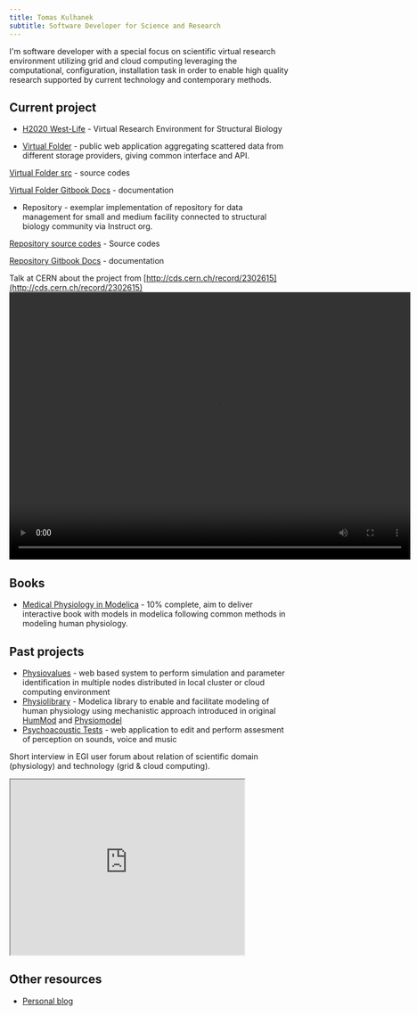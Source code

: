 ```yaml
---
title: Tomas Kulhanek
subtitle: Software Developer for Science and Research
---
```


I'm software developer with a special focus on scientific virtual research environment utilizing grid and cloud computing leveraging the computational, configuration, installation task in order to enable high quality research supported by current technology and contemporary methods.

## Current project
- [H2020 West-Life](https://www.west-life.eu) - Virtual Research Environment for Structural Biology

- [Virtual Folder](https://portal.west-life.eu) - public web application aggregating scattered data from different storage providers, giving common interface and API. 

[Virtual Folder src](https://github.com/h2020-westlife-eu/west-life-wp6) - source codes

[Virtual Folder Gitbook Docs](https://h2020-westlife-eu.gitbook.io/virtual-folder-docs) - documentation

- Repository - exemplar implementation of repository for data management for small and medium facility connected to structural biology community via Instruct org.

[Repository source codes](https://github.com/h2020-westlife-eu/wp6-repository) - Source codes

[Repository Gitbook Docs](https://h2020-westlife-eu.gitbook.io/virtual-folder-docs/repository) - documentation

Talk at CERN about the project from [http://cds.cern.ch/record/2302615](http://cds.cern.ch/record/2302615)
<video width="720" height="480" controls>
  <source src="https://mediastream.cern.ch/MediaArchive/Video/Public/WebLectures/2018/608592c27/608592c27_desktop_camera_480p_1000.mp4" type="video/mp4">
Your browser does not support the video tag.
</video> 



## Books
- [Medical Physiology in Modelica](http://book.physiovalues.tk) - 10% complete, aim to deliver interactive book with models in modelica following common methods in modeling human physiology.

## Past projects
- [Physiovalues](http://www.physiovalues.tk) - web based system to perform simulation and parameter identification in multiple nodes distributed in local cluster or cloud computing environment
- [Physiolibrary](http://www.physiolibrary.org) - Modelica library to enable and facilitate modeling of human physiology using mechanistic approach introduced in original [HumMod](http://www.hummod.org) and [Physiomodel](http://www.physiomodel.org) 
- [Psychoacoustic Tests](http://physiome.lf1.cuni.cz/psychoacoustictest/) - web application to edit and perform assesment of perception on sounds, voice and music

Short interview in EGI user forum about relation of scientific domain (physiology) and technology (grid & cloud computing).
 <iframe width="420" height="315"
src="https://www.youtube.com/embed/hRlFrwQiN3o">
</iframe> 

## Other resources
- [Personal blog](https://tomaskulhanek.github.io/blog)
